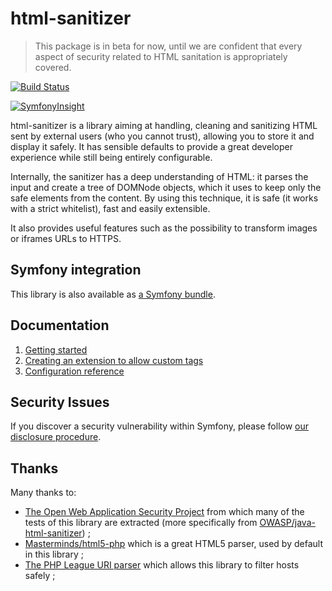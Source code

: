 # html-sanitizer

> This package is in beta for now, until we are confident that every aspect of security related to HTML
> sanitation is appropriately covered.

[![Build Status](https://travis-ci.org/tgalopin/html-sanitizer.svg?branch=master)](https://travis-ci.org/tgalopin/html-sanitizer)

[![SymfonyInsight](https://insight.symfony.com/projects/befd5a5b-574c-4bea-9c4f-3ad202729a1b/big.svg)](https://insight.symfony.com/projects/befd5a5b-574c-4bea-9c4f-3ad202729a1b)

html-sanitizer is a library aiming at handling, cleaning and sanitizing HTML sent by external users
(who you cannot trust), allowing you to store it and display it safely. It has sensible defaults
to provide a great developer experience while still being entirely configurable.

Internally, the sanitizer has a deep understanding of HTML: it parses the input and create a tree of
DOMNode objects, which it uses to keep only the safe elements from the content. By using this
technique, it is safe (it works with a strict whitelist), fast and easily extensible.

It also provides useful features such as the possibility to transform images or iframes URLs to HTTPS.

## Symfony integration

This library is also available as [a Symfony bundle](https://github.com/tgalopin/html-sanitizer-bundle).

## Documentation

1. [Getting started](https://github.com/tgalopin/html-sanitizer/blob/master/docs/1-getting-started.md)
2. [Creating an extension to allow custom tags](https://github.com/tgalopin/html-sanitizer/blob/master/docs/2-creating-an-extension-to-allow-custom-tags.md)
3. [Configuration reference](https://github.com/tgalopin/html-sanitizer/blob/master/docs/3-configuration-reference.md)

## Security Issues

If you discover a security vulnerability within Symfony, please follow
[our disclosure procedure](https://github.com/tgalopin/html-sanitizer/blob/master/docs/A-security-disclosure-procedure.md).

## Thanks

Many thanks to:
- [The Open Web Application Security Project](https://www.owasp.org/index.php/OWASP_Java_HTML_Sanitizer_Project) 
  from which many of the tests of this library are extracted (more specifically from
  [OWASP/java-html-sanitizer](https://github.com/OWASP/java-html-sanitizer)) ;
- [Masterminds/html5-php](https://github.com/Masterminds/html5-php) which is a great HTML5 parser, used by default
  in this library ;
- [The PHP League URI parser](http://uri.thephpleague.com/) which allows this library to filter hosts safely ;
